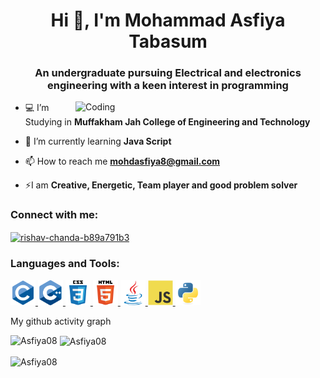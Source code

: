 <h1 align="center">Hi 👋, I'm Mohammad Asfiya Tabasum</h1>
<h3 align="center">An undergraduate pursuing Electrical and electronics engineering with a keen interest in programming</h3>
<img align="right" alt="Coding" width="400" src="https://i.ibb.co/x3XpW1F/Github-pic.gif">


- 💻 I’m Studying in **Muffakham Jah College of Engineering and Technology**

- 🌱 I’m currently learning **Java Script**

- 📫 How to reach me **mohdasfiya8@gmail.com**

- ⚡I am **Creative, Energetic, Team player and good problem solver**

<h3 align="left">Connect with me:</h3>
<p align="left">

<a href="https://www.linkedin.com/in/asfiya-tabassum-200a5418b/" target="blank"><img align="center" src="https://raw.githubusercontent.com/rahuldkjain/github-profile-readme-generator/master/src/images/icons/Social/linked-in-alt.svg" alt="rishav-chanda-b89a791b3" height="30" width="40" /></a>
</p>

<h3 align="left">Languages and Tools:</h3>
<p align="left"><a href="https://www.cprogramming.com/" target="_blank" rel="noreferrer"> <img src="https://raw.githubusercontent.com/devicons/devicon/master/icons/c/c-original.svg" alt="c" width="40" height="40"/> </a> <a href="https://www.w3schools.com/cpp/" target="_blank" rel="noreferrer"> <img src="https://raw.githubusercontent.com/devicons/devicon/master/icons/cplusplus/cplusplus-original.svg" alt="cplusplus" width="40" height="40"/> </a> <a href="https://www.w3schools.com/css/" target="_blank" rel="noreferrer"> <img src="https://raw.githubusercontent.com/devicons/devicon/master/icons/css3/css3-original-wordmark.svg" alt="css3" width="40" height="40"/> </a>      <a href="https://www.w3.org/html/" target="_blank" rel="noreferrer"> <img src="https://raw.githubusercontent.com/devicons/devicon/master/icons/html5/html5-original-wordmark.svg" alt="html5" width="40" height="40"/> </a> <a href="https://www.java.com" target="_blank" rel="noreferrer"> <img src="https://raw.githubusercontent.com/devicons/devicon/master/icons/java/java-original.svg" alt="java" width="40" height="40"/> </a> <a href="https://developer.mozilla.org/en-US/docs/Web/JavaScript" target="_blank" rel="noreferrer"> <img src="https://raw.githubusercontent.com/devicons/devicon/master/icons/javascript/javascript-original.svg" alt="javascript" width="40" height="40"/> </a> <a href="https://www.python.org" target="_blank" rel="noreferrer"> <img src="https://raw.githubusercontent.com/devicons/devicon/master/icons/python/python-original.svg" alt="python" width="40" height="40"/> </a> </p>

My github activity graph
<p><img align="left" src="https://github-readme-stats.vercel.app/api/top-langs?username=Asfiya08&show_icons=true&locale=en&layout=compact&theme=tokyonight" alt="Asfiya08" /></p>

<p>&nbsp;<img align="center" src="https://github-readme-stats.vercel.app/api?username=Asfiya08&show_icons=true&locale=en&theme=tokyonight" alt="Asfiya08" /></p>

<p><img align="center" src="https://github-readme-streak-stats.herokuapp.com/?user=Asfiya08&&theme=tokyonight" alt="Asfiya08" /></p>
